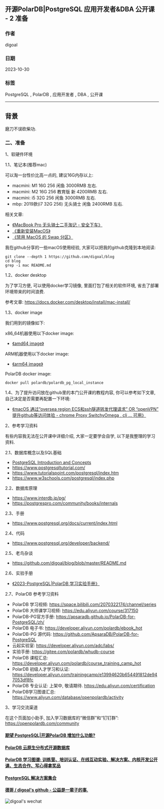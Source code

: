 ## 开源PolarDB|PostgreSQL 应用开发者&DBA 公开课 - 2 准备    
              
### 作者              
digoal              
              
### 日期              
2023-10-30              
              
### 标签              
PostgreSQL , PolarDB , 应用开发者 , DBA , 公开课    
              
----              
              
## 背景    
磨刀不误砍柴功.    
  
### 二、准备    
  
1、软硬件环境    
  
1\.1、笔记本(推荐mac)   
  
可以淘一台性价比高一点的, 建议16G内存以上:   
- macmini: M1 16G 256 闲鱼 3000RMB 左右.   
- macmini: M2 16G 256 教育版 新 4200RMB 左右.
- macmini: i5 32G 256 闲鱼 3000RMB 左右. 
- mbp: 2019款(i7 32G 256) 无头骑士 闲鱼 2400RMB 左右.   
  
相关文章:   
- [《MacBook Pro 无头骑士二手淘记 - 安全下车》](../202212/20221210_01.md)    
- [《重新安装MacOS》](../202106/20210605_01.md)    
- [《禁用 MacOS 的 Swap 分区》](../202212/20221207_01.md)    
  
我在github分享的一些macOS使用经验, 大家可以把我的github克隆到本地阅读:    
```  
git clone --depth 1 https://github.com/digoal/blog   
cd blog   
grep -i mac README.md   
```  
  
1\.2、docker desktop   
  
为了学习方便, 可以使用docker学习镜像, 里面打包了相关的软件环境, 省去了部署环境带来的时间浪费.    
  
参考文章: https://docs.docker.com/desktop/install/mac-install/  
  
1\.3、docker image   
  
我们用到的镜像如下:   
  
x86_64机器使用以下docker image:    
- [《amd64 image》](../202307/20230710_03.md)    
    
ARM机器使用以下docker image:    
- [《arm64 image》](../202308/20230814_02.md)    
  
PolarDB docker image:  
```  
docker pull polardb/polardb_pg_local_instance  
```
  
1\.4、为了提升访问放在github里的本门公开课的教程内容, 你可以参考如下文章, 自己决定是否需要再配置一下环境:  
- [《macOS 通过“oversea region ECS和ssh隧道转发代理请求” OR “openVPN” 提升github等访问体验 - chrome Proxy SwitchyOmega , cli ... 可用》](../202310/20231029_01.md)  
  
2、参考学习资料  
  
有些内容我无法在公开课中详细介绍, 大家一定要学会自学, 以下是我整理的学习资料.   
  
2\.1、数据库概念以及SQL基础  
- [PostgreSQL Introduction and Concepts](https://lab.demog.berkeley.edu/Docs/Refs/aw_pgsql_book.pdf)  
- https://www.postgresqltutorial.com/  
- https://www.tutorialspoint.com/postgresql/index.htm  
- https://www.w3schools.com/postgresql/index.php  
  
2\.2、数据库原理  
- https://www.interdb.jp/pg/  
- https://postgrespro.com/community/books/internals  
  
2\.3、手册  
- https://www.postgresql.org/docs/current/index.html  
  
2\.4、代码  
- https://www.postgresql.org/developer/backend/  
  
2\.5、老鸟杂谈  
- https://github.com/digoal/blog/blob/master/README.md  
  
2\.6、实验手册  
- [《2023-PostgreSQL|PolarDB 学习实验手册》](../202308/20230822_02.md)    
  
2\.7、PolarDB 参考学习资料   
- PolarDB 学习视频: https://space.bilibili.com/2070322174/channel/series  
- PolarDB 大师课学习视频: https://edu.aliyun.com/course/317150  
- PolarDB-PG官方手册: https://apsaradb.github.io/PolarDB-for-PostgreSQL/zh/  
- PolarDB 电子书: https://developer.aliyun.com/polardb/ebook_hot  
- PolarDB-PG 源代码: https://github.com/ApsaraDB/PolarDB-for-PostgreSQL  
- 云起实验室: https://developer.aliyun.com/adc/labs/  
- 实验手册: https://gitee.com/polardb/whudb-course  
- PolarDB 课程汇总: https://developer.aliyun.com/polardb/course_training_camp_hot  
- PolarDB 初级人才学习和认证: https://developer.aliyun.com/trainingcamp/e13994620b654491812de947053df8fc  
- PolarDB 专业认证: 上架中, 敬请期待. https://edu.aliyun.com/certification  
- PolarDB学习图谱汇总: https://www.aliyun.com/database/openpolardb/activity  
  
  
3、学习交流渠道    
  
在这个页面加小助手, 加入学习数据库的“微信群”和“钉钉群”: https://openpolardb.com/community    
  
  
  
#### [期望 PostgreSQL|开源PolarDB 增加什么功能?](https://github.com/digoal/blog/issues/76 "269ac3d1c492e938c0191101c7238216")
  
  
#### [PolarDB 云原生分布式开源数据库](https://github.com/ApsaraDB "57258f76c37864c6e6d23383d05714ea")
  
  
#### [PolarDB 学习图谱: 训练营、培训认证、在线互动实验、解决方案、内核开发公开课、生态合作、写心得拿奖品](https://www.aliyun.com/database/openpolardb/activity "8642f60e04ed0c814bf9cb9677976bd4")
  
  
#### [PostgreSQL 解决方案集合](../201706/20170601_02.md "40cff096e9ed7122c512b35d8561d9c8")
  
  
#### [德哥 / digoal's github - 公益是一辈子的事.](https://github.com/digoal/blog/blob/master/README.md "22709685feb7cab07d30f30387f0a9ae")
  
  
![digoal's wechat](../pic/digoal_weixin.jpg "f7ad92eeba24523fd47a6e1a0e691b59")
  
